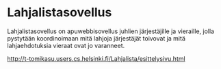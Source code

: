 Lahjalistasovellus
==================

Lahjalistasovellus on apuwebbisovellus juhlien järjestäjille ja vieraille, 	jolla pystytään koordinoimaan mitä lahjoja järjestäjät toivovat ja mitä lahjaehdotuksia vieraat ovat jo varanneet.

http://t-tomikasu.users.cs.helsinki.fi/Lahjalista/esittelysivu.html

